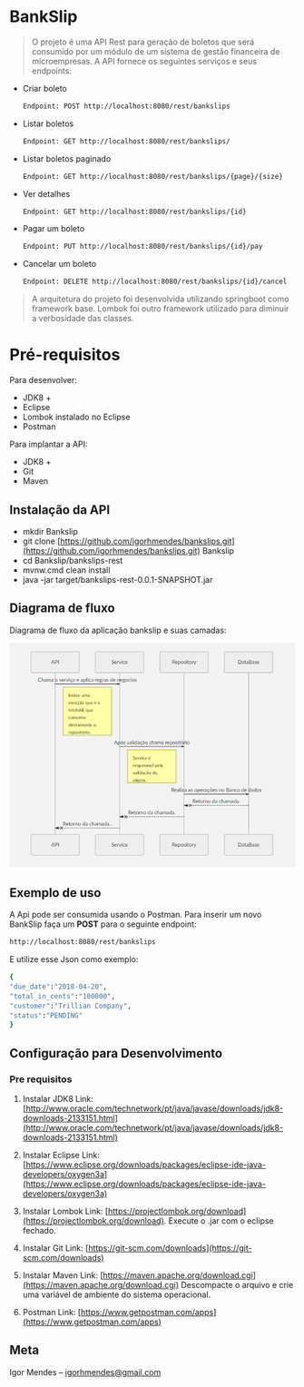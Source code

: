 
# BankSlip
> O projeto é uma API Rest para geração de boletos que será consumido por um módulo de um sistema de gestão financeira de microempresas. A API  fornece os seguintes serviços e seus endpoints:

- Criar boleto
	```sh
	Endpoint: POST http://localhost:8080/rest/bankslips
	```
- Listar boletos
	```sh
	Endpoint: GET http://localhost:8080/rest/bankslips/
	```
- Listar boletos paginado
	```sh
	Endpoint: GET http://localhost:8080/rest/bankslips/{page}/{size}
	```
- Ver detalhes
	```sh
	Endpoint: GET http://localhost:8080/rest/bankslips/{id}
	```
- Pagar um boleto
	```sh
	Endpoint: PUT http://localhost:8080/rest/bankslips/{id}/pay
	```
- Cancelar um boleto
	```sh
	Endpoint: DELETE http://localhost:8080/rest/bankslips/{id}/cancel
	```
>
>A arquitetura do projeto foi desenvolvida utilizando springboot como framework base. Lombok foi outro framework utilizado para diminuir a verbosidade das classes.


# Pré-requisitos

Para desenvolver:
-   JDK8 +
-   Eclipse
-   Lombok instalado no Eclipse
-   Postman

Para implantar a API:
-   JDK8 +
-   Git
-   Maven

## Instalação da API

-   mkdir Bankslip
-   git clone  [https://github.com/igorhmendes/bankslips.git](https://github.com/igorhmendes/bankslips.git)  Bankslip
-   cd Bankslip/bankslips-rest
-   mvnw.cmd clean install
-   java -jar target/bankslips-rest-0.0.1-SNAPSHOT.jar

## Diagrama de fluxo

Diagrama de fluxo da aplicação bankslip e suas camadas:

![](https://github.com/igorhmendes/bankslips/blob/master/sequence-flow.PNG?raw=true)

## Exemplo de uso

A Api pode ser consumida usando o Postman. Para inserir um novo BankSlip faça um ****POST**** para o seguinte endpoint:
```sh
http://localhost:8080/rest/bankslips
```
E utilize esse Json como exemplo:
```sh
{
"due_date":"2018-04-20",
"total_in_cents":"100000",
"customer":"Trillian Company",
"status":"PENDING"
}
```

## Configuração para Desenvolvimento

### Pre requisitos

1.  Instalar JDK8 Link:
  [http://www.oracle.com/technetwork/pt/java/javase/downloads/jdk8-downloads-2133151.html](http://www.oracle.com/technetwork/pt/java/javase/downloads/jdk8-downloads-2133151.html)
    
2.  Instalar Eclipse Link:  [https://www.eclipse.org/downloads/packages/eclipse-ide-java-developers/oxygen3a](https://www.eclipse.org/downloads/packages/eclipse-ide-java-developers/oxygen3a) 

4.  Instalar Lombok Link: [https://projectlombok.org/download](https://projectlombok.org/download). Execute o .jar com o eclipse fechado.

5.  Instalar Git Link:  [https://git-scm.com/downloads](https://git-scm.com/downloads)
    
6.  Instalar Maven Link:  [https://maven.apache.org/download.cgi](https://maven.apache.org/download.cgi)  Descompacte o arquivo e crie uma variável de ambiente do sistema operacional.
    
7.  Postman Link:  [https://www.getpostman.com/apps](https://www.getpostman.com/apps)

## Meta

Igor Mendes – igorhmendes@gmail.com


